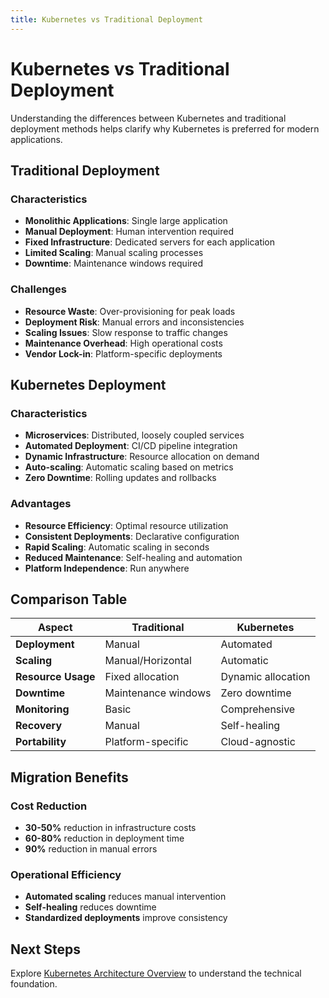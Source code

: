 ```yaml
---
title: Kubernetes vs Traditional Deployment
---
```


# Kubernetes vs Traditional Deployment

Understanding the differences between Kubernetes and traditional deployment methods helps clarify why Kubernetes is preferred for modern applications.

## Traditional Deployment

### Characteristics

- **Monolithic Applications**: Single large application
- **Manual Deployment**: Human intervention required
- **Fixed Infrastructure**: Dedicated servers for each application
- **Limited Scaling**: Manual scaling processes
- **Downtime**: Maintenance windows required

### Challenges

- **Resource Waste**: Over-provisioning for peak loads
- **Deployment Risk**: Manual errors and inconsistencies
- **Scaling Issues**: Slow response to traffic changes
- **Maintenance Overhead**: High operational costs
- **Vendor Lock-in**: Platform-specific deployments

## Kubernetes Deployment

### Characteristics

- **Microservices**: Distributed, loosely coupled services
- **Automated Deployment**: CI/CD pipeline integration
- **Dynamic Infrastructure**: Resource allocation on demand
- **Auto-scaling**: Automatic scaling based on metrics
- **Zero Downtime**: Rolling updates and rollbacks

### Advantages

- **Resource Efficiency**: Optimal resource utilization
- **Consistent Deployments**: Declarative configuration
- **Rapid Scaling**: Automatic scaling in seconds
- **Reduced Maintenance**: Self-healing and automation
- **Platform Independence**: Run anywhere

## Comparison Table

| Aspect             | Traditional         | Kubernetes         |
| ------------------ | ------------------- | ------------------ |
| **Deployment**     | Manual              | Automated          |
| **Scaling**        | Manual/Horizontal   | Automatic          |
| **Resource Usage** | Fixed allocation    | Dynamic allocation |
| **Downtime**       | Maintenance windows | Zero downtime      |
| **Monitoring**     | Basic               | Comprehensive      |
| **Recovery**       | Manual              | Self-healing       |
| **Portability**    | Platform-specific   | Cloud-agnostic     |

## Migration Benefits

### Cost Reduction

- **30-50%** reduction in infrastructure costs
- **60-80%** reduction in deployment time
- **90%** reduction in manual errors

### Operational Efficiency

- **Automated scaling** reduces manual intervention
- **Self-healing** reduces downtime
- **Standardized deployments** improve consistency

## Next Steps

Explore [Kubernetes Architecture Overview](kubernetes-architecture.md) to understand the technical foundation.
